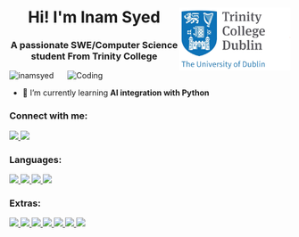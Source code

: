 <h1 align="center">Hi! I'm Inam Syed <img align= "right" width = "200" src = "TCDlogo.gif"></h1>
<h3 align="center">A passionate SWE/Computer Science student From Trinity College</h3>
<img align="right" alt="Coding" width="400" src="https://camo.githubusercontent.com/7de37139d0b4c1ce40865e799b446c0e963a3dd8fb68d239707237c40604fa3d/68747470733a2f2f63646e2e6472696262626c652e636f6d2f75736572732f3733303730332f73637265656e73686f74732f363538313234332f6176656e746f2e676966">

<p align="left"> <img src="https://komarev.com/ghpvc/?username=inamsyed&label=Profile%20views&color=0e75b6&style=flat" alt="inamsyed" /> </p>

- 🔭 I’m currently learning **AI integration with Python**

<h3 align="left">Connect with me:</h3>

  <a href="mailto:inamsyed2020@gmail.com">
    <img src="https://skillicons.dev/icons?i=gmail" />
  </a>
  
  <a href="https://www.linkedin.com/in/inam-syed-3732b4228/">
    <img src="https://skillicons.dev/icons?i=linkedin" />
  </a>

<br>
<h3 align="left">Languages:</h3>
<p align="left"> 
  <a href="https://www.python.org">
    <img src="https://skillicons.dev/icons?i=py" />
  </a>
    <a href="https://www.java.com">
    <img src="https://skillicons.dev/icons?i=java" />
  </a>
   </a>
    <a href="https://www.cprogramming.com/">
    <img src="https://skillicons.dev/icons?i=c" />
  </a>
     </a>
    <a href="https://developer.mozilla.org/en-US/docs/Web/JavaScript">
    <img src="https://skillicons.dev/icons?i=javascript" />
  </a>
</p>
<h3 align="left">Extras:</h3>
<p align="left"> 
       </a>
    <a href="https://www.w3.org/html/">
    <img src="https://skillicons.dev/icons?i=html" />
  </a>
       </a>
    <a href="https://www.w3schools.com/css/">
    <img src="https://skillicons.dev/icons?i=css" />
  </a>
       </a>
    <a href="https://reactjs.org/">
    <img src="https://skillicons.dev/icons?i=react" />
  </a>
       </a>
    <a href="https://getbootstrap.com">
    <img src="https://skillicons.dev/icons?i=bootstrap" />
  </a>
       </a>
    <a href="https://git-scm.com/">
    <img src="https://skillicons.dev/icons?i=git" />
  </a>
       </a>
    <a href="https://nodejs.org">
    <img src="https://skillicons.dev/icons?i=nodejs" />
  </a>
       </a>
    <a href="https://firebase.google.com/">
    <img src="https://skillicons.dev/icons?i=firebase" />
  </a>
</p>




